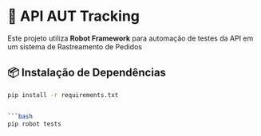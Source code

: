 # 🚀 API AUT Tracking

Este projeto utiliza **Robot Framework** para automação de testes da API em um sistema de Rastreamento de Pedidos

## 📦 Instalação de Dependências

```bash
pip install -r requirements.txt


```bash
pip robot tests